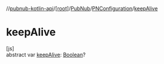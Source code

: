//[pubnub-kotlin-api](../../../../index.md)/[[root]](../../index.md)/[PubNub](../index.md)/[PNConfiguration](index.md)/[keepAlive](keep-alive.md)

# keepAlive

[js]\
abstract var [keepAlive](keep-alive.md): [Boolean](https://kotlinlang.org/api/latest/jvm/stdlib/kotlin-stdlib/kotlin/-boolean/index.html)?

